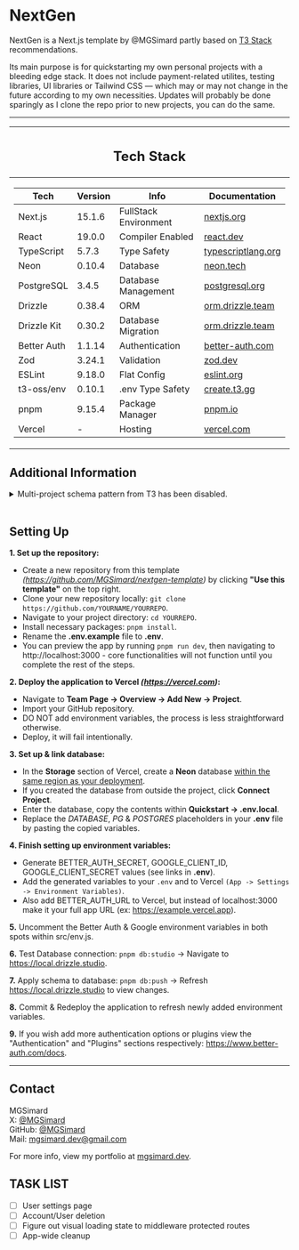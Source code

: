 # NextGen

NextGen is a Next.js template by @MGSimard partly based on [T3 Stack](https://github.com/t3-oss/create-t3-app) recommendations.

Its main purpose is for quickstarting my own personal projects with a bleeding edge stack. It does not include payment-related utilites, testing libraries, UI libraries or Tailwind CSS — which may or may not change in the future according to my own necessities. Updates will probably be done sparingly as I clone the repo prior to new projects, you can do the same.

---

<table>
<thead>
<tr><th><h2>Tech Stack</h2></th></tr>
</thead>

<tr><td>

| Tech        | Version | Info                  | Documentation                                                    |
| ----------- | ------- | --------------------- | ---------------------------------------------------------------- |
| Next.js     | 15.1.6  | FullStack Environment | [nextjs.org](https://nextjs.org/docs)                            |
| React       | 19.0.0  | Compiler Enabled      | [react.dev](https://react.dev/)                                  |
| TypeScript  | 5.7.3   | Type Safety           | [typescriptlang.org](https://www.typescriptlang.org/docs/)       |
| Neon        | 0.10.4  | Database              | [neon.tech](https://neon.tech/docs/introduction)                 |
| PostgreSQL  | 3.4.5   | Database Management   | [postgresql.org](https://www.postgresql.org/docs/)               |
| Drizzle     | 0.38.4  | ORM                   | [orm.drizzle.team](https://orm.drizzle.team/docs/overview)       |
| Drizzle Kit | 0.30.2  | Database Migration    | [orm.drizzle.team](https://orm.drizzle.team/docs/kit-overview)   |
| Better Auth | 1.1.14  | Authentication        | [better-auth.com](https://www.better-auth.com/docs/introduction) |
| Zod         | 3.24.1  | Validation            | [zod.dev](https://zod.dev/)                                      |
| ESLint      | 9.18.0  | Flat Config           | [eslint.org](https://eslint.org/docs/latest/)                    |
| t3-oss/env  | 0.10.1  | .env Type Safety      | [create.t3.gg](https://create.t3.gg/en/usage/env-variables)      |
| pnpm        | 9.15.4  | Package Manager       | [pnpm.io](https://pnpm.io/motivation)                            |
| Vercel      | -       | Hosting               | [vercel.com](https://vercel.com/docs)                            |

</td></tr> </table>

## Additional Information

<details><summary>Multi-project schema pattern from T3 has been disabled.</summary>
<ol>
<li>Now that Vercel has fully migrated the Vercel Postgres option to Neon, free tier users can have more than one Postgres database.</li>
<li>Newer versions of Drizzle Kit have been bugged with multi-project schema setups for a while now. Though it fails to, <a href="https://github.com/drizzle-team/drizzle-orm/issues/3320#issuecomment-2461087002">migration actively attempts to drop your sequences.</a></li>
</ol>
</details>
<br/>

## Setting Up

**1. Set up the repository:**

- Create a new repository from this template _(https://github.com/MGSimard/nextgen-template)_ by clicking **"Use this template"** on the top right.
- Clone your new repository locally: `git clone https://github.com/YOURNAME/YOURREPO`.
- Navigate to your project directory: `cd YOURREPO`.
- Install necessary packages: `pnpm install`.
- Rename the **.env.example** file to **.env**.
- You can preview the app by running `pnpm run dev`, then navigating to http://localhost:3000 - core functionalities will not function until you complete the rest of the steps.

**2. Deploy the application to Vercel _(https://vercel.com)_:**

- Navigate to **Team Page -> Overview -> Add New -> Project**.
- Import your GitHub repository.
- DO NOT add environment variables, the process is less straightforward otherwise.
- Deploy, it will fail intentionally.

**3. Set up & link database:**

- In the **Storage** section of Vercel, create a **Neon** database <ins>within the same region as your deployment</ins>.
- If you created the database from outside the project, click **Connect Project**.
- Enter the database, copy the contents within **Quickstart -> .env.local**.
- Replace the _DATABASE_, _PG_ & _POSTGRES_ placeholders in your **.env** file by pasting the copied variables.

**4. Finish setting up environment variables:**

- Generate BETTER_AUTH_SECRET, GOOGLE_CLIENT_ID, GOOGLE_CLIENT_SECRET values (see links in **.env**).
- Add the generated variables to your `.env` and to Vercel `(App -> Settings -> Environment Variables)`.
- Also add BETTER_AUTH_URL to Vercel, but instead of localhost:3000 make it your full app URL (ex: https://example.vercel.app).

**5.** Uncomment the Better Auth & Google environment variables in both spots within src/env.js.

**6.** Test Database connection: `pnpm db:studio` -> Navigate to https://local.drizzle.studio.

**7.** Apply schema to database: `pnpm db:push` -> Refresh https://local.drizzle.studio to view changes.

**8.** Commit & Redeploy the application to refresh newly added environment variables.

**9.** If you wish add more authentication options or plugins view the "Authentication" and "Plugins" sections respectively: https://www.better-auth.com/docs.

---

## Contact

MGSimard  
X: [@MGSimard](https://x.com/MGSimard)  
GitHub: [@MGSimard](https://github.com/MGSimard)  
Mail: [mgsimard.dev@gmail.com](mailto:mgsimard.dev@gmail.com)

For more info, view my portfolio at [mgsimard.dev](https://mgsimard.dev).

## TASK LIST

- [ ] User settings page
- [ ] Account/User deletion
- [ ] Figure out visual loading state to middleware protected routes
- [ ] App-wide cleanup
